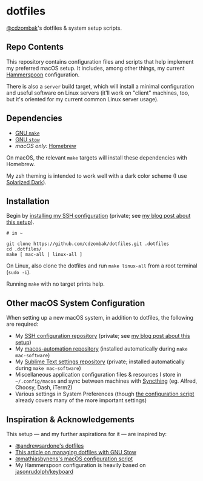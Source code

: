# dotfiles

[@cdzombak](https://github.com/cdzombak/)'s dotfiles & system setup scripts.

## Repo Contents

This repository contains configuration files and scripts that help implement my preferred macOS setup. It includes, among other things, my current [Hammerspoon](http://www.hammerspoon.org) configuration.

There is also a `server` build target, which will install a minimal configuration and useful software on Linux servers (it'll work on "client" machines, too, but it's oriented for my current common Linux server usage).

## Dependencies

- [GNU `make`](https://www.gnu.org/software/make/)
- [GNU `stow`](https://www.gnu.org/software/stow/)
- _macOS only:_ [Homebrew](https://brew.sh)

On macOS, the relevant `make` targets will install these dependencies with Homebrew.

My zsh theming is intended to work well with a dark color scheme (I use [Solarized Dark](https://github.com/altercation/solarized/tree/master/iterm2-colors-solarized)).

## Installation

Begin by [installing my SSH configuration](https://github.com/cdzombak/sshconfig/blob/master/README.md#installation) (private; see [my blog post about this setup](https://www.dzombak.com/blog/2021/02/Securing-my-personal-SSH-infrastructure-with-Yubikeys.html)).

```shell
# in ~

git clone https://github.com/cdzombak/dotfiles.git .dotfiles
cd .dotfiles/
make [ mac-all | linux-all ]
```

On Linux, also clone the dotfiles and run `make linux-all` from a root terminal (`sudo -i`).

Running `make` with no target prints help.

## Other macOS System Configuration

When setting up a new macOS system, in addition to dotfiles, the following are required:

- My [SSH configuration repository](https://github.com/cdzombak/sshconfig) (private; see [my blog post about this setup](https://www.dzombak.com/blog/2021/02/Securing-my-personal-SSH-infrastructure-with-Yubikeys.html))
- My [macos-automation repository](https://github.com/cdzombak/macos-automation) (installed automatically during `make mac-software`)
- My [Sublime Text settings repository](https://github.com/cdzombak/sublime-text-config) (private; installed automatically during `make mac-software`)
- Miscellaneous application configuration files & resources I store in `~/.config/macos` and sync between machines with [Syncthing](https://www.syncthing.net) (eg. Alfred, Choosy, Dash, iTerm2)
- Various settings in System Preferences (though [the configuration script](https://github.com/cdzombak/dotfiles/blob/master/mac/configure.sh) already covers many of the more important settings)

## Inspiration & Acknowledgements

This setup — and my further aspirations for it — are inspired by:

- [@andrewsardone's dotfiles](https://github.com/andrewsardone/dotfiles)
- [This article on managing dotfiles with GNU Stow](http://brandon.invergo.net/news/2012-05-26-using-gnu-stow-to-manage-your-dotfiles.html)
- [@mathiasbynens's macOS configuration script](https://github.com/mathiasbynens/dotfiles/blob/master/.macos)
- My Hammerspoon configuration is heavily based on [jasonrudolph/keyboard](https://github.com/jasonrudolph/keyboard)
